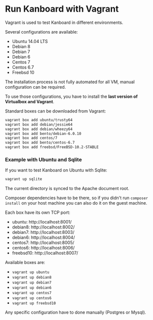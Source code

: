 Run Kanboard with Vagrant
=========================

Vagrant is used to test Kanboard in different environments.

Several configurations are available:

- Ubuntu 14.04 LTS
- Debian 8
- Debian 7
- Debian 6
- Centos 7
- Centos 6.7
- Freebsd 10

The installation process is not fully automated for all VM, manual configuration can be required.

To use those configurations, you have to install the **last version of Virtualbox and Vagrant**.

Standard boxes can be downloaded from Vagrant:

```bash
vagrant box add ubuntu/trusty64
vagrant box add debian/jessie64
vagrant box add debian/wheezy64
vagrant box add bento/debian-6.0.10
vagrant box add centos/7
vagrant box add bento/centos-6.7
vagrant box add freebsd/FreeBSD-10.2-STABLE
```

### Example with Ubuntu and Sqlite

If you want to test Kanboard on Ubuntu with Sqlite:

```bash
vagrant up sqlite
```

The current directory is synced to the Apache document root.

Composer dependencies have to be there, so if you didn't run `composer install` on your host machine you can also do it on the guest machine.

Each box have its own TCP port:

- ubuntu: http://localhost:8001/
- debian8: http://localhost:8002/
- debian7: http://localhost:8003/
- debian6: http://localhost:8004/
- centos7: http://localhost:8005/
- centos6: http://localhost:8006/
- freebsd10: http://localhost:8007/

Available boxes are:

- `vagrant up ubuntu`
- `vagrant up debian8`
- `vagrant up debian7`
- `vagrant up debian6`
- `vagrant up centos7`
- `vagrant up centos6`
- `vagrant up freebsd10`

Any specific configuration have to done manually (Postgres or Mysql).
